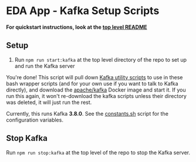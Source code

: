 # EDA App - Kafka Setup Scripts
**For quickstart instructions, look at the [top level README](/README.md#getting-started)**

## Setup
1. Run `npm run start:kafka` at the top level directory of the repo to set up and run the Kafka server

You're done!  This script will pull down [Kafka utility scripts](https://www.apache.org/dyn/closer.cgi?path=/kafka/3.8.0/kafka_2.13-3.8.0.tgz) to use in these bash wrapper scripts (and for your own use if you want to talk to Kafka directly), and download the [apache/kafka](https://hub.docker.com/r/apache/kafka) Docker image and start it.  If you run this again, it won't re-download the kafka scripts unless their directory was deleted, it will just run the rest.

Currently, this runs Kafka **3.8.0**. See the [constants.sh](constants.sh) script for the configuration variables.

## Stop Kafka
Run `npm run stop:kafka` at the top level of the repo to stop the Kafka server.